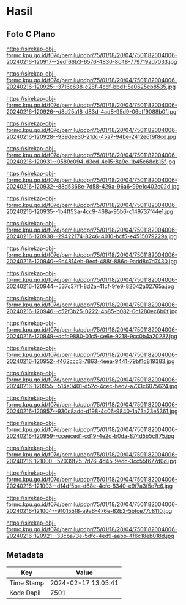 # Hasil

## Foto C Plano

https://sirekap-obj-formc.kpu.go.id/f07d/pemilu/pdpr/75/01/18/20/04/7501182004006-20240216-120917--2edf66b3-6576-4830-8c48-7797192d7033.jpg

https://sirekap-obj-formc.kpu.go.id/f07d/pemilu/pdpr/75/01/18/20/04/7501182004006-20240216-120925--3716e638-c28f-4cdf-bbd1-5a0625eb8535.jpg

https://sirekap-obj-formc.kpu.go.id/f07d/pemilu/pdpr/75/01/18/20/04/7501182004006-20240216-120926--d8d25a18-d83d-4ad8-95d9-06eff9088b0f.jpg

https://sirekap-obj-formc.kpu.go.id/f07d/pemilu/pdpr/75/01/18/20/04/7501182004006-20240216-120928--939dee30-21dc-45a7-94be-2412e6f9f8cd.jpg

https://sirekap-obj-formc.kpu.go.id/f07d/pemilu/pdpr/75/01/18/20/04/7501182004006-20240216-120931--0589c094-d3ed-4e15-8a9e-1b45c68db15f.jpg

https://sirekap-obj-formc.kpu.go.id/f07d/pemilu/pdpr/75/01/18/20/04/7501182004006-20240216-120932--88d5368e-7d58-429a-96a6-99e1c402c02d.jpg

https://sirekap-obj-formc.kpu.go.id/f07d/pemilu/pdpr/75/01/18/20/04/7501182004006-20240216-120935--1b4ff53a-4cc9-468a-95b6-c149737f44e1.jpg

https://sirekap-obj-formc.kpu.go.id/f07d/pemilu/pdpr/75/01/18/20/04/7501182004006-20240216-120938--29422174-8246-4010-bcf5-e4515079229a.jpg

https://sirekap-obj-formc.kpu.go.id/f07d/pemilu/pdpr/75/01/18/20/04/7501182004006-20240216-120940--9c4814eb-9ecf-488f-886c-9add8c7d7430.jpg

https://sirekap-obj-formc.kpu.go.id/f07d/pemilu/pdpr/75/01/18/20/04/7501182004006-20240216-120944--537c37f1-8d2a-41cf-9fe9-82042a02765a.jpg

https://sirekap-obj-formc.kpu.go.id/f07d/pemilu/pdpr/75/01/18/20/04/7501182004006-20240216-120946--c52f3b25-0222-4b85-b082-0c1280ec6b0f.jpg

https://sirekap-obj-formc.kpu.go.id/f07d/pemilu/pdpr/75/01/18/20/04/7501182004006-20240216-120949--dcfd9880-01c5-4e6e-9218-9cc0b4a20287.jpg

https://sirekap-obj-formc.kpu.go.id/f07d/pemilu/pdpr/75/01/18/20/04/7501182004006-20240216-120952--f462ccc3-7863-4eea-9441-79bf1d819383.jpg

https://sirekap-obj-formc.kpu.go.id/f07d/pemilu/pdpr/75/01/18/20/04/7501182004006-20240216-120955--514a0401-d52c-4cec-bed7-a733c6075624.jpg

https://sirekap-obj-formc.kpu.go.id/f07d/pemilu/pdpr/75/01/18/20/04/7501182004006-20240216-120957--930c8add-d198-4c06-9840-1a73a23e5361.jpg

https://sirekap-obj-formc.kpu.go.id/f07d/pemilu/pdpr/75/01/18/20/04/7501182004006-20240216-120959--cceeced1-cd19-4e2d-b0da-874d5b5cff75.jpg

https://sirekap-obj-formc.kpu.go.id/f07d/pemilu/pdpr/75/01/18/20/04/7501182004006-20240216-121000--52039f25-7d76-4d45-9edc-3cc55f677d0d.jpg

https://sirekap-obj-formc.kpu.go.id/f07d/pemilu/pdpr/75/01/18/20/04/7501182004006-20240216-121003--d14df5ba-d68e-4cfc-8340-e9f7a3f5e7c6.jpg

https://sirekap-obj-formc.kpu.go.id/f07d/pemilu/pdpr/75/01/18/20/04/7501182004006-20240216-121004--910155f8-a9a6-476e-82b2-5bfce77c8110.jpg

https://sirekap-obj-formc.kpu.go.id/f07d/pemilu/pdpr/75/01/18/20/04/7501182004006-20240216-120921--33cba73e-5dfc-4ed9-aabb-4f6c18eb018d.jpg


## Metadata

| Key        | Value               |
| ---------- | ------------------- |
| Time Stamp | 2024-02-17 13:05:41 |
| Kode Dapil | 7501                |



